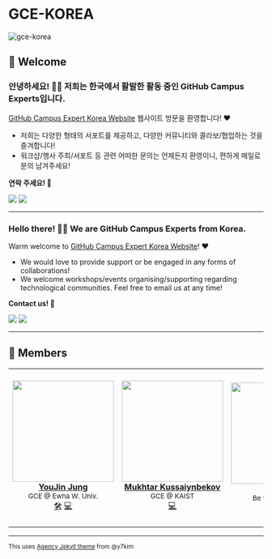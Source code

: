# GCE-KOREA

![gce-korea](https://user-images.githubusercontent.com/37402072/129680104-e6a45504-b7fa-49d3-afdc-d4d29793f2fb.png)

## 📍 Welcome
### 안녕하세요! 👋🏼 저희는 한국에서 활발한 활동 중인 GitHub Campus Experts입니다. 

[GitHub Campus Expert Korea Website](https://gce-korea.github.io) 웹사이트 방문을 환영합니다! ❤

- 저희는 다양한 형태의 서포트를 제공하고, 다양한 커뮤니티와 콜라보/협업하는 것을 즐겨합니다!
- 워크샵/행사 주최/서포트 등 관련 어떠한 문의는 언제든지 환영이니, 편하게 메일로 문의 남겨주세요!

**연락 주세요! 💌**

<a href="mailto:githubcampusexpertskorea@gmail.com?"><img src="https://img.shields.io/badge/Gmail-EA4335?style=for-the-badge&logo=Gmail&logoColor=white&link=(mailto:mailto:githubcampusexpertskorea@gmail.com?subject=Hi%GCE-Korea,%reaching%out%to%you%from%Github!)"/></a>
<a href="https://gce-korea.github.io"><img src="https://img.shields.io/badge/github-%23121011.svg?style=for-the-badge&logo=github&logoColor=white&label=Website"/></a>

---

### Hello there! 👋🏼 We are GitHub Campus Experts from Korea. 

Warm welcome to [GitHub Campus Expert Korea Website](https://gce-korea.github.io)! ❤

- We would love to provide support or be engaged in any forms of collaborations! 
- We welcome workshops/events organising/supporting regarding technological communities. Feel free to email us at any time!

**Contact us! 💌**

<a href="mailto:githubcampusexpertskorea@gmail.com?"><img src="https://img.shields.io/badge/Gmail-EA4335?style=for-the-badge&logo=Gmail&logoColor=white&link=(mailto:mailto:githubcampusexpertskorea@gmail.com?subject=Hi%GCE-Korea,%reaching%out%to%you%from%Github!)"></a>
<a href="https://gce-korea.github.io"><img src="https://img.shields.io/badge/github-%23121011.svg?style=for-the-badge&logo=github&logoColor=white&label=Website"/></a>

---

## 📍 Members

<!-- ALL-CONTRIBUTORS-LIST:START - Do not remove or modify this section -->
<!-- prettier-ignore-start -->
<!-- markdownlint-disable -->
<table>
  <tr>
    <td align="center"><a href="https://bit.ly/jung-youjin"><img src="https://avatars.githubusercontent.com/u/37402072?v=4" width="200px;" alt=""/><br /><b>YouJin Jung</b></a><br/><sub><a>GCE @ Ewha W. Univ.<br/></sub><a href="https://gce-korea.github.io" title="Mainteanance">🛠</a> <a href="https://github.com/jung-youjin" title="Code">💻</a></td>
    <td align="center"><a href="https://github.com/mukhtarkussaiynbekov"><img src="https://avatars.githubusercontent.com/u/67886131?v=44" width="200px;" alt=""/><br /><b>Mukhtar Kussaiynbekov</b></a><br/><sub><a>GCE @ KAIST<br/></sub> <a href="https://github.com/mukhtarkussaiynbekov" title="Code">💻</a></td>
    <td align="center"><a href="https://gce-korea.github.io"><img src="https://img.pikbest.com/png-images/qiantu/stick-figure-recruitment-season-join-us-free-png_2726956.png!c1024wm0/compress/true/progressive/true/format/webp/fw/1024" width="200px;" alt=""/><br /><b>JOIN US!</b></a><br/><sub><a>Be the next GCE!🚩<br/></sub> <a href="https://gce-korea.github.io" title="Code">🙌🏼</a></td>
    <td align="center"><a href="https://gce-korea.github.io"><img src="https://i.gadgets360cdn.com/large/thats_you_ps4_thumb_1500371083325.jpg" width="250px;" alt=""/><br /><b>THAT'S YOU!</b></a><br/><sub><a>Be the next GCE!🚩<br/></sub> <a href="https://gce-korea.github.io" title="Code">👩🏼‍💻👨🏼‍💻</a></td>
   
  </tr>
</table>

<!-- markdownlint-restore -->
<!-- prettier-ignore-end -->

<!-- ALL-CONTRIBUTORS-LIST:END -->

---

<small>This uses [Agency Jekyll theme](https://github.com/y7kim/agency-jekyll-theme) from @y7kim<small/>
